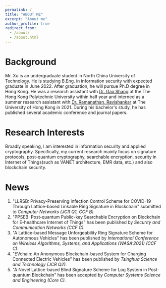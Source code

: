 ```yaml
---
permalink: /
title: "ABOUT ME"
excerpt: "About me"
author_profile: true
redirect_from: 
  - /about/
  - /about.html
---
```



Background
======
Mr. Xu is an undergraduate student in North China University of Technology. He is studying B.Eng. in information security with expected graduate in June 2022. After graduation, he will pursue Ph.D degree in Hong Kong. He was a research assistant with [Dr. Gao Shang](https://goldsainteagle.github.io/shanggao.github.io/) at the The Hong Kong Polytechnic University within half year and interned as a summer research assiatant with [Dr. Ramanathan, Ravishankar](https://www.cs.hku.hk/index.php/people/academic-staff/ravi) at The University of Hong Kong in 2021. During his bachelor's study, he has published several academic conference and journal papers.

Research Interests
======
Broadly speaking, I am interested in information security and applied cryptography. Specifically, my current research mainly focus on signature protocols, post-quantum cryptography, searchable encryption, security in Internet of Things(such as VANET architecture, EMR data, etc.) and also blockchain security.

News
======
1. "LLRSB: Privacy-Preserving Infection Control Scheme for COVID-19 Through Lattice-based Linkable Ring Signature in Blockchain" submitted to *Computer Networks* *(JCR Q1, CCF B).*
2. "PPSEB: Post-quantum Public-key Searchable Encryption on Blockchain for E-healthcare Internet of Things" has been published by *Security and Communication Networks* *(CCF C).*
3. "A Lattice-based Message Unforgeability Ring Signature Scheme for Autonomous Vehicles" has been published by *International Conference on Wireless Algorithms, Systems, and Applications (WASA'2021) (CCF C)*.
4. "EVchain: An Anonymous Blockchain-based System for Charging Connected Electric Vehicles" has been published by *Tsinghua Science and Technology (JCR Q2).*
5. "A Novel Lattice-based Blind Signature Scheme for Log System in Post-quantum Blockchain" has been accepted by *Computer Systems Science and Engineering (Core C).*
















